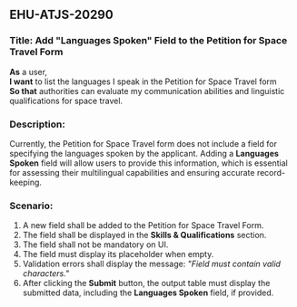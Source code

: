 ## EHU-ATJS-20290

### Title: Add "Languages Spoken" Field to the Petition for Space Travel Form

**As** a user,  
**I want** to list the languages I speak in the Petition for Space Travel form  
**So that** authorities can evaluate my communication abilities and linguistic qualifications for space travel.

### Description:
Currently, the Petition for Space Travel form does not include a field for specifying the languages spoken by the applicant. Adding a **Languages Spoken** field will allow users to provide this information, which is essential for assessing their multilingual capabilities and ensuring accurate record-keeping.

### Scenario:
1. A new field shall be added to the Petition for Space Travel Form.
2. The field shall be displayed in the **Skills & Qualifications** section.
3. The field shall not be mandatory on UI.
4. The field must display its placeholder when empty.
5. Validation errors shall display the message: *"Field must contain valid characters."*
6. After clicking the **Submit** button, the output table must display the submitted data, including the **Languages Spoken** field, if provided.
